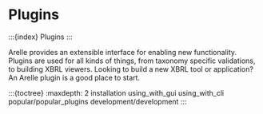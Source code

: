 # Plugins

:::{index} Plugins
:::

Arelle provides an extensible interface for enabling new functionality.
Plugins are used for all kinds of things, from taxonomy specific validations, to building XBRL viewers.
Looking to build a new XBRL tool or application? An Arelle plugin is a good place to start.

:::{toctree}
:maxdepth: 2
installation
using_with_gui
using_with_cli
popular/popular_plugins
development/development
:::
